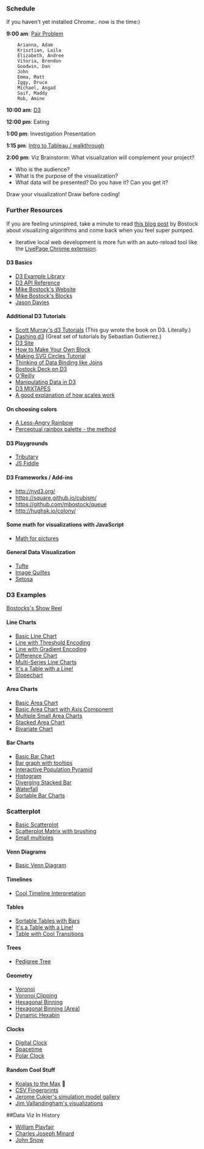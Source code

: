 ### Schedule

If you haven't yet installed Chrome.. now is the time:)    

**9:00 am**: [Pair Problem](pair_eggdrop.md)

		Arianna, Adam
		Krisztian, Laila
		Elizabeth, Andree
		Vitoria, Brendon
		Goodwin, Dan
		John
		Emma, Matt
		Iggy, Druce
		Michael, Angad
		Saif, Maddy
		Rob, Amine

**10:00 am**: [D3](transitions_and_events.md)

**12:00 pm**: Eating

**1:00 pm**: Investigation Presentation

**1:15 pm**: [Intro to Tableau / walkthrough](Tableau.md)

**2:00 pm**: Viz Brainstorm: What visualization will complement your project?

 * Who is the audience?
 * What is the purpose of the visualization?
 * What data will be presented? Do you have it? Can you get it?

Draw your visualization! Draw before coding!


### Further Resources

If you are feeling uninspired, take a minute to read [this blog post](http://bost.ocks.org/mike/algorithms/) by Bostock about visualizing algorithms and come back when you feel super pumped.


 * Iterative local web development is more fun with an auto-reload tool like the [LivePage Chrome extension](https://github.com/MikeRogers0/LivePage).


#### D3 Basics

 * [D3 Example Library](https://github.com/mbostock/d3/wiki/Gallery)
 * [D3 API Reference](https://github.com/mbostock/d3/wiki/API-Reference)
 * [Mike Bostock's Website](http://bl.ocks.org/mbostock)
 * [Mike Bostock's Blocks](http://bost.ocks.org/mike/)
 * [Jason Davies](http://www.jasondavies.com/)


#### Additional D3 Tutorials

 * [Scott Murray's d3 Tutorials](http://alignedleft.com/tutorials/d3) (This guy wrote the book on D3. Literally.)
 * [Dashing d3](https://www.dashingd3js.com/) (Great set of tutorials by Sebastian Gutierrez.)
 * [D3 Site](http://d3js.org/)
 * [How to Make Your Own Block](http://bost.ocks.org/mike/block/)
 * [Making SVG Circles Tutorial](http://bost.ocks.org/mike/circles/)
 * [Thinking of Data Binding like Joins](http://bost.ocks.org/mike/join/)
 * [Bostock Deck on D3](http://bost.ocks.org/mike/d3/workshop/#0)
 * [O'Reilly](http://chimera.labs.oreilly.com/books/1230000000345/index.html)
 * [Manipulating Data in D3](http://www.jeromecukier.net/blog/2012/05/28/manipulating-data-like-a-boss-with-d3/)
 * [D3 MIXTAPES](http://enjalot.github.io/dot-enter/)
 * [A good explanation of how scales work](http://synthesis.sbecker.net/articles/2012/07/16/learning-d3-part-6-scales-colors)


#### On choosing colors

 * [A Less-Angry Rainbow](http://bl.ocks.org/mbostock/310c99e53880faec2434)
 * [Perceptual rainbox palette - the method](http://mycarta.wordpress.com/2013/02/21/perceptual-rainbow-palette-the-method/)


#### D3 Playgrounds

 * [Tributary](http://tributary.io/)
 * [JS Fiddle](http://jsfiddle.net/)


#### D3 Frameworks / Add-ins

 * http://nvd3.org/
 * https://square.github.io/cubism/
 * https://github.com/mbostock/queue
 * http://hughsk.io/colony/


#### Some math for visualizations with JavaScript

 * [Math for pictures](http://www.macwright.org/2013/03/05/math-for-pictures.html)


#### General Data Visualization

 * [Tufte](http://www.edwardtufte.com/tufte/)
 * [Image Quiltes](http://imagequilts.com/)
 * [Setosa](http://setosa.io/#/)


### D3 Examples

[Bostocks's Show Reel](http://bl.ocks.org/mbostock/1256572)

#### Line Charts

 * [Basic Line Chart](http://bl.ocks.org/mbostock/3883245)
 * [Line with Threshold Encoding](http://bl.ocks.org/mbostock/3970883)
 * [Line with Gradient Encoding](http://bl.ocks.org/mbostock/3969722)
 * [Difference Chart](http://bl.ocks.org/mbostock/3894205)
 * [Multi-Series Line Charts](http://bl.ocks.org/mbostock/3884955)
 * [It's a Table with a Line!](http://bl.ocks.org/llimllib/841dd138e429bb0545df)
 * [Slopechart](http://skedasis.com/d3/slopegraph/)


#### Area Charts

 * [Basic Area Chart](http://bl.ocks.org/mbostock/3883195)
 * [Basic Area Chart with Axis Component](http://bl.ocks.org/mbostock/1166403)
 * [Multiple Small Area Charts](http://bl.ocks.org/mbostock/9490313)
 * [Stacked Area Chart](http://bl.ocks.org/mbostock/3885211)
 * [Bivariate Chart](http://bl.ocks.org/mbostock/3884914)


#### Bar Charts

 * [Basic Bar Chart](http://bl.ocks.org/mbostock/3885304)
 * [Bar graph with tooltips](http://bl.ocks.org/Caged/6476579)
 * [Interactive Population Pyramid](http://bl.ocks.org/mbostock/4062085)
 * [Histogram](http://bl.ocks.org/mbostock/3048450)
 * [Diverging Stacked Bar](http://bl.ocks.org/wpoely86/e285b8e4c7b84710e463)
 * [Waterfall](http://bl.ocks.org/chucklam/f3c7b3e3709a0afd5d57)
 * [Sortable Bar Charts](http://bl.ocks.org/mbostock/3885705)


### Scatterplot

 * [Basic Scatterplot](http://bl.ocks.org/mbostock/3887118)
 * [Scatterplot Matrix with brushing](http://bl.ocks.org/mbostock/4063663)
 * [Small multiples](http://en.wikipedia.org/wiki/Small_multiple)


#### Venn Diagrams

 * [Basic Venn Diagram](http://bl.ocks.org/mbostock/1067616)


#### Timelines

 * [Cool Timeline Interpretation](http://bl.ocks.org/biovisualize/5609750)


#### Tables

 * [Sortable Tables with Bars](http://bl.ocks.org/mbostock/3719724)
 * [It's a Table with a Line!](http://bl.ocks.org/llimllib/841dd138e429bb0545df)
 * [Table with Cool Transitions](http://bost.ocks.org/mike/miserables/)


#### Trees

 * [Pedigree Tree](http://bl.ocks.org/mbostock/2966094)


#### Geometry

 * [Voronoi](http://bl.ocks.org/mbostock/3846051)
 * [Voronoi Clipping](http://bl.ocks.org/mbostock/4237768)
 * [Hexagonal Binning](http://bl.ocks.org/mbostock/4248145)
 * [Hexagonal Binning (Area)](http://bl.ocks.org/mbostock/4248146)
 * [Dynamic Hexabin](http://bl.ocks.org/mbostock/7833311)

#### Clocks

 * [Digital Clock](http://bl.ocks.org/mbostock/10685278)
 * [Spacetime](http://bl.ocks.org/clayzermk1/9142407)
 * [Polar Clock](http://bl.ocks.org/mbostock/1096355)


#### Random Cool Stuff

 * [Koalas to the Max](http://www.koalastothemax.com/) :koala:
 * [CSV Fingerprints](http://setosa.io/blog/2014/08/03/csv-fingerprints/)
 * [Jerome Cukier's simulation model gallery](http://www.jeromecukier.net/projects/models/models.html)
 * [Jim Vallandingham's visualizations](http://vallandingham.me/vis/)


##Data Viz In History

 * [William Playfair](http://en.wikipedia.org/wiki/William_Playfair)
 * [Charles Joseph Minard](http://en.wikipedia.org/wiki/Charles_Joseph_Minard)
 * [John Snow](http://en.wikipedia.org/wiki/John_Snow_(physician))
